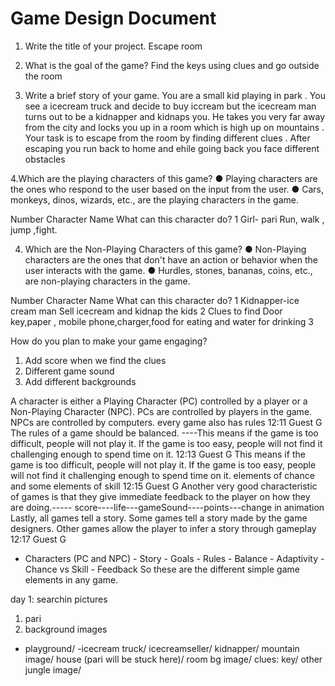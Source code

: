 # Game Design Document

1.	Write the title of your project.
Escape room

2.	What is the goal of the game? 
Find the keys using clues and go outside the room

3.	Write a brief story of your game.
You are a small kid playing in park . You see a icecream truck and decide to buy iccream but the icecream man turns out to be a kidnapper and kidnaps you. He takes you very far away from the city and locks you up in a room which is high up on mountains .
 Your task is to escape from the room by finding different clues .
After escaping you run back to home and ehile going back  you face different  obstacles

4.Which are the playing characters of this game? 
●	Playing characters are the ones who respond to the user based on the input from the user.
●	Cars, monkeys, dinos, wizards, etc., are the playing characters in the game.  

Number	Character Name	What can this character do?
1	Girl- pari 	Run, walk , jump ,fight.
 
4.	Which are the Non-Playing Characters of this game?
●	Non-Playing characters are the ones that don't have an action or behavior when the user interacts with the game.
●	Hurdles, stones, bananas, coins, etc., are non-playing characters in the game.   

Number	Character Name	What can this character do?
1	Kidnapper-ice cream man	Sell icecream and kidnap the kids 
2	Clues to find	Door key,paper , mobile phone,charger,food for eating and water for drinking 
3		



How do you plan to make your game engaging? 
1.	Add score when we find the clues
2.	Different game sound
3.	Add different backgrounds 


A character is either a Playing Character (PC) controlled by a player or a Non-Playing Character (NPC).
PCs are controlled by players in the game. NPCs are controlled by computers.
every game also has rules
12:11
Guest
G
The rules of a game should be balanced. ----This means if the game is too difficult, people will not play it. If the game is too easy, people will not find it challenging enough to spend time on it.
12:13
Guest
G
This means if the game is too difficult, people will not play it. If the game is too easy, people will not find it challenging enough to spend time on it.
elements of chance and some elements of skill
12:15
Guest
G
Another very good characteristic of games is that they give immediate feedback to the player on how they are doing.----- score----life---gameSound----points---change in animation
Lastly, all games tell a story. Some games tell a story made by the game designers. Other games allow the player to infer a story through gameplay
12:17
Guest
G
- Characters (PC and NPC) - Story - Goals - Rules - Balance - Adaptivity - Chance vs Skill - Feedback
So these are the different simple game elements in any game.

day 1:
searchin pictures
1) pari
2) background images
- playground/
-icecream truck/
icecreamseller/
kidnapper/
mountain image/
house (pari will be stuck here)/
room bg image/
clues:
key/
other jungle image/


